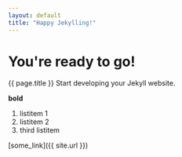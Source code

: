```yaml
---
layout: default
title: "Happy Jekylling!"
---
```


# You're ready to go!

{{ page.title }} 
Start developing your Jekyll website.

**bold**

1. listitem 1
2. listitem 2
3. third listitem

[some_link]({{ site.url }})

